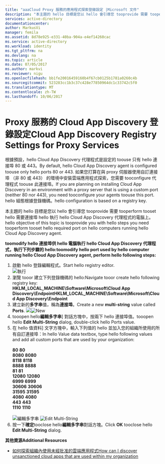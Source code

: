 ```yaml
---
title: "aaaCloud Proxy 服務的應用程式探索登錄設定 |Microsoft 文件"
description: "本主題的 hello 目標是您以 hello 會引導您 tooprovide 需要 tooperform tooset hello 需要連接埠 hello 執行 hello Cloud App Discovery 代理程式的電腦上。"
services: active-directory
documentationcenter: 
author: MarkusVi
manager: femila
ms.assetid: 8d78e925-e331-40ba-904a-e4ef14260cac
ms.service: active-directory
ms.workload: identity
ms.tgt_pltfrm: na
ms.devlang: na
ms.topic: article
ms.date: 07/05/2017
ms.author: markvi
ms.reviewer: nigu
ms.openlocfilehash: bb1fe20016459160b4f67cb0125b1781a0260c4b
ms.sourcegitcommit: 523283cc1b3c37c428e77850964dc1c33742c5f0
ms.translationtype: MT
ms.contentlocale: zh-TW
ms.lasthandoff: 10/06/2017
---
```

# <a name="cloud-app-discovery-registry-settings-for-proxy-services"></a><span data-ttu-id="92359-103">Proxy 服務的 Cloud App Discovery 登錄設定</span><span class="sxs-lookup"><span data-stu-id="92359-103">Cloud App Discovery Registry Settings for Proxy Services</span></span>
<span data-ttu-id="92359-104">根據預設，hello Cloud App Discovery 代理程式是設定的 toouse 只有 hello 連接埠 80 或 443。</span><span class="sxs-lookup"><span data-stu-id="92359-104">By default, hello Cloud App Discovery agent is configured toouse only hello ports 80 or 443.</span></span> <span data-ttu-id="92359-105">如果您打算在與 proxy 伺服器使用自訂連接埠 （非 80 或 443） 的環境中安裝雲端應用程式探索，您需要 tooconfigure 代理程式 toouse 此連接埠。</span><span class="sxs-lookup"><span data-stu-id="92359-105">If you are planning on installing Cloud App Discovery in an environment with a proxy server that is using a custom port (neither 80 nor 443), you need tooconfigure your agents toouse this port.</span></span> <span data-ttu-id="92359-106">hello 組態根據登錄機碼。</span><span class="sxs-lookup"><span data-stu-id="92359-106">hello configuration is based on a registry key.</span></span>

<span data-ttu-id="92359-107">本主題的 hello 目標是您以 hello 會引導您 tooprovide 需要 tooperform tooset hello 需要連接埠 hello 執行 hello Cloud App Discovery 代理程式的電腦上。</span><span class="sxs-lookup"><span data-stu-id="92359-107">hello objective of this topic is tooprovide you with hello steps you need tooperform tooset hello required port on hello computers running hello Cloud App Discovery agent.</span></span>

<span data-ttu-id="92359-108">**toomodify hello 連接埠供 hello 電腦執行 hello Cloud App Discovery 代理程式，執行下列步驟的 hello:**</span><span class="sxs-lookup"><span data-stu-id="92359-108">**toomodify hello port used by hello computer running hello Cloud App Discovery agent, perform hello following steps:**</span></span>

1. <span data-ttu-id="92359-109">啟動 hello 登錄編輯程式。</span><span class="sxs-lookup"><span data-stu-id="92359-109">Start hello registry editor.</span></span> <br> ![執行](./media/active-directory-cloudappdiscovery-registry-settings-for-proxy-services/proxy01.png)
2. <span data-ttu-id="92359-111">瀏覽 tooor 建立下列登錄機碼的 hello:</span><span class="sxs-lookup"><span data-stu-id="92359-111">Navigate tooor create hello following registry key:</span></span> <br> <span data-ttu-id="92359-112">**HKLM_LOCAL_MACHINE\Software\Microsoft\Cloud App Discovery\Endpoint**</span><span class="sxs-lookup"><span data-stu-id="92359-112">**HKLM_LOCAL_MACHINE\Software\Microsoft\Cloud App Discovery\Endpoint**</span></span> 
3. <span data-ttu-id="92359-113">建立新的**多字串**值，稱為**連接埠**。</span><span class="sxs-lookup"><span data-stu-id="92359-113">Create a new **multi-string** value called **Ports**.</span></span> <span data-ttu-id="92359-114">![](./media/active-directory-cloudappdiscovery-registry-settings-for-proxy-services/proxy02.png)</span><span class="sxs-lookup"><span data-stu-id="92359-114">![New](./media/active-directory-cloudappdiscovery-registry-settings-for-proxy-services/proxy02.png)</span></span>
4. <span data-ttu-id="92359-115">tooopen hello**編輯多字串**] 對話方塊中，按兩下 hello 連接埠值。</span><span class="sxs-lookup"><span data-stu-id="92359-115">tooopen hello **Edit Multi-String** dialog, double-click hello Ports value.</span></span>
5. <span data-ttu-id="92359-116">在 hello 值資料] 文字方塊中，輸入下列值的 hello 並加入您的組織所使用的所有自訂連接埠：</span><span class="sxs-lookup"><span data-stu-id="92359-116">In hello Value data textbox, type hello following values and add all custom ports that are used by your organization:</span></span> <br><br><span data-ttu-id="92359-117">
   **80**</span><span class="sxs-lookup"><span data-stu-id="92359-117">
   **80**</span></span> <br><span data-ttu-id="92359-118">
   **8080**</span><span class="sxs-lookup"><span data-stu-id="92359-118">
   **8080**</span></span> <br><span data-ttu-id="92359-119">
   **8118**</span><span class="sxs-lookup"><span data-stu-id="92359-119">
   **8118**</span></span> <br><span data-ttu-id="92359-120">
   **8888**</span><span class="sxs-lookup"><span data-stu-id="92359-120">
   **8888**</span></span> <br><span data-ttu-id="92359-121">
   **81**</span><span class="sxs-lookup"><span data-stu-id="92359-121">
   **81**</span></span> <br><span data-ttu-id="92359-122">
   **12080**</span><span class="sxs-lookup"><span data-stu-id="92359-122">
   **12080**</span></span> <br><span data-ttu-id="92359-123">
   **6999**</span><span class="sxs-lookup"><span data-stu-id="92359-123">
**6999**</span></span> <br><span data-ttu-id="92359-124">
**30606**</span><span class="sxs-lookup"><span data-stu-id="92359-124">
**30606**</span></span> <br><span data-ttu-id="92359-125">
**31595**</span><span class="sxs-lookup"><span data-stu-id="92359-125">
**31595**</span></span> <br><span data-ttu-id="92359-126">
**4080**</span><span class="sxs-lookup"><span data-stu-id="92359-126">
**4080**</span></span> <br><span data-ttu-id="92359-127">
**443**</span><span class="sxs-lookup"><span data-stu-id="92359-127">
**443**</span></span> <br><span data-ttu-id="92359-128">
**1110**</span><span class="sxs-lookup"><span data-stu-id="92359-128">
**1110**</span></span> <br><br><span data-ttu-id="92359-129">
![編輯多字串](./media/active-directory-cloudappdiscovery-registry-settings-for-proxy-services/proxy03.png)</span><span class="sxs-lookup"><span data-stu-id="92359-129">
![Edit Multi-String](./media/active-directory-cloudappdiscovery-registry-settings-for-proxy-services/proxy03.png)</span></span>
6. <span data-ttu-id="92359-130">按一下**確定**tooclose hello**編輯多字串**對話方塊。</span><span class="sxs-lookup"><span data-stu-id="92359-130">Click **OK** tooclose hello **Edit Multi-String** dialog.</span></span>

<span data-ttu-id="92359-131">**其他資源**</span><span class="sxs-lookup"><span data-stu-id="92359-131">**Additional Resources**</span></span>

* [<span data-ttu-id="92359-132">如何探索組織內使用未經批准的雲端應用程式</span><span class="sxs-lookup"><span data-stu-id="92359-132">How can I discover unsanctioned cloud apps that are used within my organization</span></span>](active-directory-cloudappdiscovery-whatis.md) 

